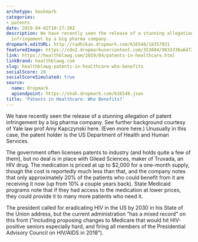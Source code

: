 ```yaml
---
archetype: bookmark
categories:
- patents
date: 2019-04-02T10:27:20Z
description: We have recently seen the release of a stunning allegation of patent
  infringement by a big pharma company.
dropmark.editURL: http://radhikan.dropmark.com/616548/18357031
featuredImage: https://cdn2.dropmarkusercontent.com/353804/9033330a6d722d30f16e78c62a7f5af724300d74e8ee041f6688a674b330bc08/thumbnail/engineering-1122577_1920-2-1024x683.jpg?Expires=1557430062&Signature=Cm9LmxvEBmcdt-2hxxfpTMWhOO~X495R95I0O7Q0xHqmTia2~sUmEwTME2VVxUxRAMTgFB9pGRh7LzsftRSlF5LeKyRca6cdl1pFCn4zXXImIwrU0mWw1fxYTm41a~z5pecCNaVLlIlwQxTI6mYb3UXliSH5plBx8T788jkZz1n~~hnKDQY-o0f~u2gbo~FBvhYr5-2n1Vj6sdfU3vI2xWKMoTkgq~DsDdEWKD-fw-rtOW8jTfUr7mZbiJocgOnp4ba0KrYT6rLgAO~-ElgCjByZp31hGEZS-AAECINd6Qp-JOt8yK-GxzLdg9cIEsOX1faqQvR~OSji3EMt1y8PFg__&Key-Pair-Id=APKAITQYWVEN757ZA4KQ
link: https://healthblawg.com/2019/04/patents-in-healthcare.html
linkBrand: healthblawg.com
slug: healthblawg-patents-in-healthcare-who-benefits
socialScore: 28
socialScoreSimulated: true
source:
  name: Dropmark
  apiendpoint: https://shah.dropmark.com/616548.json
title: 'Patents in Healthcare: Who Benefits?'
---
```

We have recently seen the release of a stunning allegation of patent infringement by a big pharma company. See further background courtesy of Yale law prof Amy Kapczynski here. (Even more here.) Unusually in this case, the patent holder is the US Department of Health and Human Services.

The government often licenses patents to industry (and holds quite a few of them), but no deal is in place with Gilead Sciences, maker of Truvada, an HIV drug. The medication is priced at up to $2,000 for a one-month supply, though the cost is reportedly much less than that, and the company notes that only approximately 20% of the patients who could benefit from it are receiving it now (up from 10% a couple years back). State Medicaid programs note that if they had access to the medication at lower prices, they could provide it to many more patients who need it.

The president called for eradicating HIV in the US by 2030 in his State of the Union address, but the current administration “has a mixed record” on this front (“including proposing changes to Medicare that would hit HIV-positive seniors especially hard, and firing all members of the Presidential Advisory Council on HIV/AIDS in 2018”).

